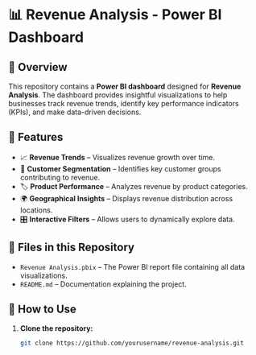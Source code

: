 # 📊 Revenue Analysis - Power BI Dashboard  

## 📌 Overview  
This repository contains a **Power BI dashboard** designed for **Revenue Analysis**. The dashboard provides insightful visualizations to help businesses track revenue trends, identify key performance indicators (KPIs), and make data-driven decisions.  

## 🚀 Features  
- 📈 **Revenue Trends** – Visualizes revenue growth over time.  
- 👥 **Customer Segmentation** – Identifies key customer groups contributing to revenue.  
- 🏷 **Product Performance** – Analyzes revenue by product categories.  
- 🌍 **Geographical Insights** – Displays revenue distribution across locations.  
- 🎛 **Interactive Filters** – Allows users to dynamically explore data.  

## 📂 Files in this Repository  
- `Revenue Analysis.pbix` – The Power BI report file containing all data visualizations.  
- `README.md` – Documentation explaining the project.  

## 🔧 How to Use  
1. **Clone the repository:**  
   ```bash
   git clone https://github.com/yourusername/revenue-analysis.git
